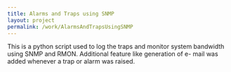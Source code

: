 ```yaml
---
title: Alarms and Traps using SNMP
layout: project
permalink: /work/AlarmsAndTrapsUsingSNMP
---
```

This is a python script used to log the traps and monitor system bandwidth using SNMP and RMON. Additional feature like generation of e- mail was added whenever a trap or alarm was raised.